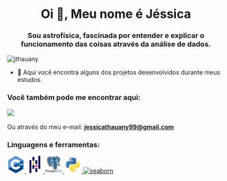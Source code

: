 <h1 align="center">Oi 👋, Meu nome é Jéssica</h1>
<h3 align="center"> Sou astrofísica, fascinada por entender e explicar o funcionamento das coisas através da análise de dados.</h3>

<p align="left"> <img src="https://komarev.com/ghpvc/?username=jthauany&label=Profile%20views&color=0e75b6&style=flat" alt="jthauany" /> </p>

- 🌱 Aqui você encontra alguns dos projetos desenvolvidos durante meus estudos.

<h3 align="left">Você também pode me encontrar aqui:</h3>
<p align="left">
<a href="https://linkedin.com/in/https://www.linkedin.com/in/jessicathauany/" target="_blank"><img src="https://img.shields.io/badge/-LinkedIn-%230077B5?style=for-the-badge&logo=linkedin&logoColor=white" target="_blank"></a>
</p>

Ou através do meu e-mail: **jessicathauany99@gmail.com**


<h3 align="left">Linguagens e ferramentas:</h3>
<p align="left"> <a href="https://www.w3schools.com/cpp/" target="_blank" rel="noreferrer"> <img src="https://raw.githubusercontent.com/devicons/devicon/master/icons/cplusplus/cplusplus-original.svg" alt="cplusplus" width="40" height="40"/> </a> <a href="https://pandas.pydata.org/" target="_blank" rel="noreferrer"> <img src="https://raw.githubusercontent.com/devicons/devicon/2ae2a900d2f041da66e950e4d48052658d850630/icons/pandas/pandas-original.svg" alt="pandas" width="40" height="40"/> </a> <a href="https://www.postgresql.org" target="_blank" rel="noreferrer"> <img src="https://raw.githubusercontent.com/devicons/devicon/master/icons/postgresql/postgresql-original-wordmark.svg" alt="postgresql" width="40" height="40"/> </a> <a href="https://www.python.org" target="_blank" rel="noreferrer"> <img src="https://raw.githubusercontent.com/devicons/devicon/master/icons/python/python-original.svg" alt="python" width="40" height="40"/> </a> <a href="https://seaborn.pydata.org/" target="_blank" rel="noreferrer"> <img src="https://seaborn.pydata.org/_images/logo-mark-lightbg.svg" alt="seaborn" width="40" height="40"/> </a> </p>

<!---
jthauany/jthauany is a ✨ special ✨ repository because its `README.md` (this file) appears on your GitHub profile.
You can click the Preview link to take a look at your changes.
--->
